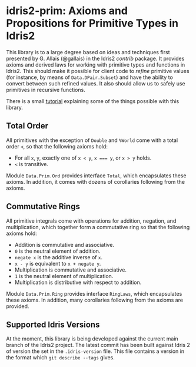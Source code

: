 # idris2-prim: Axioms and Propositions for Primitive Types in Idris2

This library is to a large degree based on ideas and techniques
first presented by G. Allais (@gallais) in the Idris2 *contrib*
package. It provides axioms and derived laws for working with
primitive types and functions in Idris2. This should make
it possible for client code to *refine* primitive values
(for instance, by means of `Data.DPair.Subset`) and have the
ability to convert between such refined values.
It also should allow us to safely use primitives in recursive
functions.

There is a small [tutorial](src/Documentation.md) explaining
some of the things possible with this library.

## Total Order

All primitives with the exception of `Double` and `%World`
come with a total order `<`, so that the following axioms
hold:

* For all `x`, `y`, exactly one of `x < y`, `x === y`, or
  `x > y` holds.
* `<` is transitive.

Module `Data.Prim.Ord` provides interface `Total`, which encapsulates
these axioms. In addition, it comes with dozens of corollaries following
from the axioms.

## Commutative Rings

All primitive integrals come with operations for addition,
negation, and multiplication, which together form a commutative
ring so that the following axioms hold:

* Addition is commutative and associative.
* `0` is the neutral element of addition.
* `negate x` is the additive inverse of `x`.
* `x - y` is equivalent to `x + negate y`.
* Multiplication is commutative and associative.
* `1` is the neutral element of multiplication.
* Multiplication is distributive with respect to addition.

Module `Data.Prim.Ring` provides interface `RingLaws`, which encapsulates
these axioms. In addition, many corollaries following from the axioms are
provided.

## Supported Idris Versions
At the moment, this library is being developed against
the current main branch of the Idris2 project.
The latest commit has been built against Idris 2 of version the
set in the ``.idris-version`` file. This file contains a version in
the format which ``git describe --tags`` gives.
